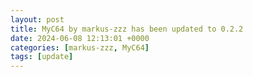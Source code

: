 ```yaml
---
layout: post
title: MyC64 by markus-zzz has been updated to 0.2.2
date: 2024-06-08 12:13:01 +0000
categories: [markus-zzz, MyC64]
tags: [update]
---
```


